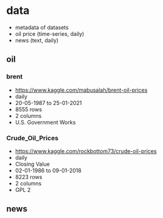 # data

* metadata of datasets
* oil price (time-series, daily)
* news (text, daily)

## oil

### brent

* https://www.kaggle.com/mabusalah/brent-oil-prices
* daily
* 20-05-1987 to 25-01-2021
* 8555 rows
* 2 columns
* U.S. Government Works

### Crude_Oil_Prices

* https://www.kaggle.com/rockbottom73/crude-oil-prices
* daily
* Closing Value
* 02-01-1986 to 09-01-2018
* 8223 rows
* 2 columns
* GPL 2

## news


